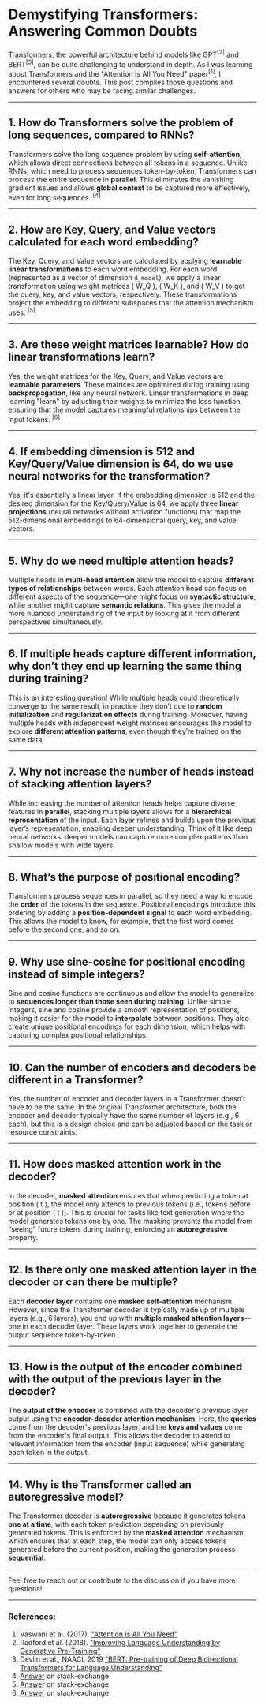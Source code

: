 # Demystifying Transformers: Answering Common Doubts

Transformers, the powerful architecture behind models like GPT<sup>[2]</sup> and BERT<sup>[3]</sup>, can be quite challenging to understand in depth. As I was learning about Transformers and the "Attention Is All You Need" paper<sup>[1]</sup>, I encountered several doubts. This post compiles those questions and answers for others who may be facing similar challenges.

---

## 1. **How do Transformers solve the problem of long sequences, compared to RNNs?**
Transformers solve the long sequence problem by using **self-attention**, which allows direct connections between all tokens in a sequence. Unlike RNNs, which need to process sequences token-by-token, Transformers can process the entire sequence in **parallel**. This eliminates the vanishing gradient issues and allows **global context** to be captured more effectively, even for long sequences. <sup>[4]</sup>

---

## 2. **How are Key, Query, and Value vectors calculated for each word embedding?**
The Key, Query, and Value vectors are calculated by applying **learnable linear transformations** to each word embedding. For each word (represented as a vector of dimension `d_model`), we apply a linear transformation using weight matrices \( W_Q \), \( W_K \), and \( W_V \) to get the query, key, and value vectors, respectively. These transformations project the embedding to different subspaces that the attention mechanism uses. <sup>[5]</sup>

---

## 3. **Are these weight matrices learnable? How do linear transformations learn?**
Yes, the weight matrices for the Key, Query, and Value vectors are **learnable parameters**. These matrices are optimized during training using **backpropagation**, like any neural network. Linear transformations in deep learning "learn" by adjusting their weights to minimize the loss function, ensuring that the model captures meaningful relationships between the input tokens. <sup>[6]</sup>

---

## 4. **If embedding dimension is 512 and Key/Query/Value dimension is 64, do we use neural networks for the transformation?**
Yes, it's essentially a linear layer. If the embedding dimension is 512 and the desired dimension for the Key/Query/Value is 64, we apply three **linear projections** (neural networks without activation functions) that map the 512-dimensional embeddings to 64-dimensional query, key, and value vectors.

---

## 5. **Why do we need multiple attention heads?**
Multiple heads in **multi-head attention** allow the model to capture **different types of relationships** between words. Each attention head can focus on different aspects of the sequence—one might focus on **syntactic structure**, while another might capture **semantic relations**. This gives the model a more nuanced understanding of the input by looking at it from different perspectives simultaneously.

---

## 6. **If multiple heads capture different information, why don’t they end up learning the same thing during training?**
This is an interesting question! While multiple heads could theoretically converge to the same result, in practice they don’t due to **random initialization** and **regularization effects** during training. Moreover, having multiple heads with independent weight matrices encourages the model to explore **different attention patterns**, even though they’re trained on the same data.

---

## 7. **Why not increase the number of heads instead of stacking attention layers?**
While increasing the number of attention heads helps capture diverse features in **parallel**, stacking multiple layers allows for a **hierarchical representation** of the input. Each layer refines and builds upon the previous layer’s representation, enabling deeper understanding. Think of it like deep neural networks: deeper models can capture more complex patterns than shallow models with wide layers.

---

## 8. **What’s the purpose of positional encoding?**
Transformers process sequences in parallel, so they need a way to encode the **order** of the tokens in the sequence. Positional encodings introduce this ordering by adding a **position-dependent signal** to each word embedding. This allows the model to know, for example, that the first word comes before the second one, and so on.

---

## 9. **Why use sine-cosine for positional encoding instead of simple integers?**
Sine and cosine functions are continuous and allow the model to generalize to **sequences longer than those seen during training**. Unlike simple integers, sine and cosine provide a smooth representation of positions, making it easier for the model to **interpolate** between positions. They also create unique positional encodings for each dimension, which helps with capturing complex positional relationships.

---

## 10. **Can the number of encoders and decoders be different in a Transformer?**
Yes, the number of encoder and decoder layers in a Transformer doesn’t have to be the same. In the original Transformer architecture, both the encoder and decoder typically have the same number of layers (e.g., 6 each), but this is a design choice and can be adjusted based on the task or resource constraints.

---

## 11. **How does masked attention work in the decoder?**
In the decoder, **masked attention** ensures that when predicting a token at position \( t \), the model only attends to previous tokens (i.e., tokens before or at position \( t \)). This is crucial for tasks like text generation where the model generates tokens one by one. The masking prevents the model from “seeing” future tokens during training, enforcing an **autoregressive** property.

---

## 12. **Is there only one masked attention layer in the decoder or can there be multiple?**
Each **decoder layer** contains one **masked self-attention** mechanism. However, since the Transformer decoder is typically made up of multiple layers (e.g., 6 layers), you end up with **multiple masked attention layers**—one in each decoder layer. These layers work together to generate the output sequence token-by-token.

---

## 13. **How is the output of the encoder combined with the output of the previous layer in the decoder?**
The **output of the encoder** is combined with the decoder's previous layer output using the **encoder-decoder attention mechanism**. Here, the **queries** come from the decoder's previous layer, and the **keys and values** come from the encoder's final output. This allows the decoder to attend to relevant information from the encoder (input sequence) while generating each token in the output.

---

## 14. **Why is the Transformer called an autoregressive model?**
The Transformer decoder is **autoregressive** because it generates tokens **one at a time**, with each token prediction depending on previously generated tokens. This is enforced by the **masked attention** mechanism, which ensures that at each step, the model can only access tokens generated before the current position, making the generation process **sequential**.

---

Feel free to reach out or contribute to the discussion if you have more questions!

---

### References:
1. Vaswani et al. (2017). ["Attention is All You Need"](https://arxiv.org/abs/1706.03762)
2. Radford et al. (2018). ["Improving Language Understanding
by Generative Pre-Training"](https://cdn.openai.com/research-covers/language-unsupervised/language_understanding_paper.pdf)
3. Devlin et al., NAACL 2019 ["BERT: Pre-training of Deep Bidirectional Transformers for Language Understanding"](https://arxiv.org/abs/1810.04805)
4. [Answer](https://ai.stackexchange.com/q/20075/51861) on stack-exchange
5. [Answer](https://stats.stackexchange.com/a/463320/333903) on stack-exchange
6. [Answer](https://stats.stackexchange.com/a/626483/333903) on stack-exchange
